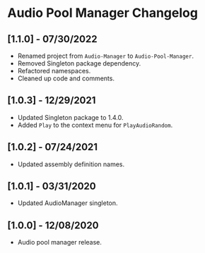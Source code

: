 # Audio Pool Manager Changelog

## [1.1.0] - 07/30/2022
- Renamed project from `Audio-Manager` to `Audio-Pool-Manager`.
- Removed Singleton package dependency.
- Refactored namespaces.
- Cleaned up code and comments.

## [1.0.3] - 12/29/2021
- Updated Singleton package to 1.4.0.
- Added `Play` to the context menu for `PlayAudioRandom`.

## [1.0.2] - 07/24/2021
- Updated assembly definition names.

## [1.0.1] - 03/31/2020
- Updated AudioManager singleton.

## [1.0.0] - 12/08/2020
- Audio pool manager release.
